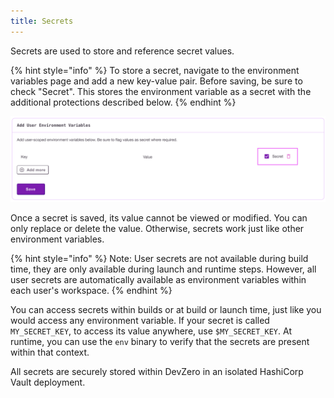 ```yaml
---
title: Secrets
---
```

Secrets are used to store and reference secret values.

{% hint style="info" %}
To store a secret, navigate to the environment variables page and add a new key-value pair. Before saving, be sure to check "Secret". This stores the environment variable as a secret with the additional protections described below.
{% endhint %}

![Secrets](../.gitbook/assets/Screenshot%202024-07-18%20at%2015.36.52.png)

Once a secret is saved, its value cannot be viewed or modified. You can only replace or delete the value. Otherwise, secrets work just like other environment variables.

{% hint style="info" %}
Note: User secrets are not available during build time, they are only available during launch and runtime steps. However, all user secrets are automatically available as environment variables within each user's workspace.
{% endhint %}

You can access secrets within builds or at build or launch time, just like you would access any environment variable. If your secret is called `MY_SECRET_KEY`, to access its value anywhere, use `$MY_SECRET_KEY`. At runtime, you can use the `env` binary to verify that the secrets are present within that context.

All secrets are securely stored within DevZero in an isolated HashiCorp Vault deployment.
